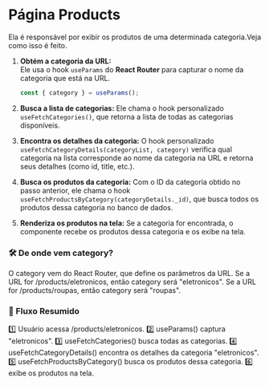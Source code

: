 # Página Products

Ela é responsável por exibir os produtos de uma determinada categoria.Veja como isso é feito.

1. **Obtém a categoria da URL:**  
   Ele usa o hook `useParams` do **React Router** para capturar o nome da categoria que está na URL.  
   ```jsx
   const { category } = useParams();
    ```


2. **Busca a lista de categorias:**
Ele chama o hook personalizado `useFetchCategories()`, que retorna a lista de todas as categorias disponíveis.

3. **Encontra os detalhes da categoria:**
O hook personalizado `useFetchCategoryDetails(categoryList, category)` verifica qual categoria na lista corresponde ao nome da categoria na URL e retorna seus detalhes (como id, title, etc.).

4. **Busca os produtos da categoria:**
Com o ID da categoria obtido no passo anterior, ele chama o hook `useFetchProductsByCategory(categoryDetails._id)`, que busca todos os produtos dessa categoria no banco de dados.

5. **Renderiza os produtos na tela:**
Se a categoria for encontrada, o componente <ProductLinks /> recebe os produtos dessa categoria e os exibe na tela.

### 🛠 De onde vem category?
O category vem do React Router, que define os parâmetros da URL.
Se a URL for /products/eletronicos, então category será "eletronicos".
Se a URL for /products/roupas, então category será "roupas".
### 🔗 Fluxo Resumido
1️⃣ Usuário acessa /products/eletronicos.
2️⃣ useParams() captura "eletronicos".
3️⃣ useFetchCategories() busca todas as categorias.
4️⃣ useFetchCategoryDetails() encontra os detalhes da categoria "eletronicos".
5️⃣ useFetchProductsByCategory() busca os produtos dessa categoria.
6️⃣ <ProductLinks /> exibe os produtos na tela.
